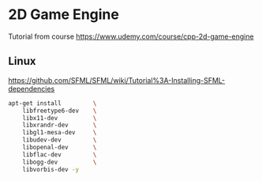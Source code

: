 # 2D Game Engine
Tutorial from course 
https://www.udemy.com/course/cpp-2d-game-engine


## Linux

https://github.com/SFML/SFML/wiki/Tutorial%3A-Installing-SFML-dependencies

```bash
apt-get install         \
    libfreetype6-dev    \
    libx11-dev          \
    libxrandr-dev       \
    libgl1-mesa-dev     \
    libudev-dev         \
    libopenal-dev       \
    libflac-dev         \
    libogg-dev          \
    libvorbis-dev -y
```